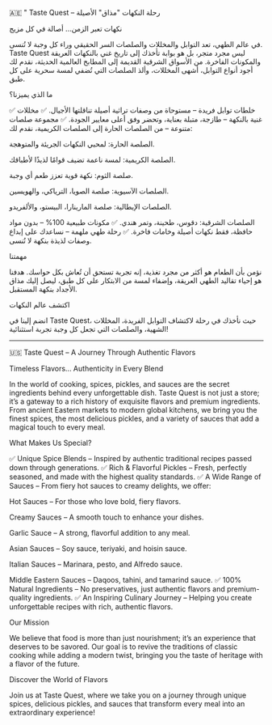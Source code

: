 
🇦🇪  " Taste Quest   – رحلة النكهات "مذاق" الأصيلة  

نكهات تعبر الزمن... أصالة في كل مزيج

في عالم الطهي، تعد التوابل والمخللات والصلصات السر الحقيقي وراء كل وجبة لا تُنسى. Taste Quest ليس مجرد متجر، بل هو بوابة تأخذك إلى تاريخ غني بالنكهات العريقة والمكونات الفاخرة. من الأسواق الشرقية القديمة إلى المطابخ العالمية الحديثة، نقدم لك أجود أنواع التوابل، أشهى المخللات، وألذ الصلصات التي تُضفي لمسة سحرية على كل طبق.

ما الذي يميزنا؟

✅ خلطات توابل فريدة – مستوحاة من وصفات تراثية أصيلة تناقلتها الأجيال.
✅ مخللات غنية بالنكهة – طازجة، متبلة بعناية، وتحضر وفق أعلى معايير الجودة.
✅ مجموعة صلصات متنوعة – من الصلصات الحارة إلى الصلصات الكريمية، نقدم لك:

الصلصة الحارة: لمحبي النكهات الجريئة والمتوهجة.

الصلصة الكريمية: لمسة ناعمة تضيف قوامًا لذيذًا لأطباقك.

صلصة الثوم: نكهة قوية تعزز طعم أي وجبة.

الصلصات الآسيوية: صلصة الصويا، الترياكي، والهويسين.

الصلصات الإيطالية: صلصة المارينارا، البيستو، والألفريدو.

الصلصات الشرقية: دقوس، طحينة، وتمر هندي.
✅ مكونات طبيعية 100% – بدون مواد حافظة، فقط نكهات أصيلة وخامات فاخرة.
✅ رحلة طهي ملهمة – نساعدك على إبداع وصفات لذيذة بنكهة لا تُنسى.


مهمتنا

نؤمن بأن الطعام هو أكثر من مجرد تغذية، إنه تجربة تستحق أن تُعاش بكل حواسك. هدفنا هو إحياء تقاليد الطهي العريقة، وإضفاء لمسة من الابتكار على كل طبق، ليصل إليك مذاق الأجداد بنكهة المستقبل.

اكتشف عالم النكهات

انضم إلينا في Taste Quest، حيث نأخذك في رحلة لاكتشاف التوابل الفريدة، المخللات الشهية، والصلصات التي تجعل كل وجبة تجربة استثنائية!


---

🇺🇸 Taste Quest – A Journey Through Authentic Flavors

Timeless Flavors... Authenticity in Every Blend

In the world of cooking, spices, pickles, and sauces are the secret ingredients behind every unforgettable dish. Taste Quest is not just a store; it’s a gateway to a rich history of exquisite flavors and premium ingredients. From ancient Eastern markets to modern global kitchens, we bring you the finest spices, the most delicious pickles, and a variety of sauces that add a magical touch to every meal.

What Makes Us Special?

✅ Unique Spice Blends – Inspired by authentic traditional recipes passed down through generations.
✅ Rich & Flavorful Pickles – Fresh, perfectly seasoned, and made with the highest quality standards.
✅ A Wide Range of Sauces – From fiery hot sauces to creamy delights, we offer:

Hot Sauces – For those who love bold, fiery flavors.

Creamy Sauces – A smooth touch to enhance your dishes.

Garlic Sauce – A strong, flavorful addition to any meal.

Asian Sauces – Soy sauce, teriyaki, and hoisin sauce.

Italian Sauces – Marinara, pesto, and Alfredo sauce.

Middle Eastern Sauces – Daqoos, tahini, and tamarind sauce.
✅ 100% Natural Ingredients – No preservatives, just authentic flavors and premium-quality ingredients.
✅ An Inspiring Culinary Journey – Helping you create unforgettable recipes with rich, authentic flavors.


Our Mission

We believe that food is more than just nourishment; it’s an experience that deserves to be savored. Our goal is to revive the traditions of classic cooking while adding a modern twist, bringing you the taste of heritage with a flavor of the future.

Discover the World of Flavors

Join us at Taste Quest, where we take you on a journey through unique spices, delicious pickles, and sauces that transform every meal into an extraordinary experience!
